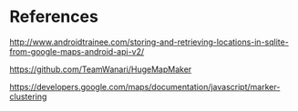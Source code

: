 # References
http://www.androidtrainee.com/storing-and-retrieving-locations-in-sqlite-from-google-maps-android-api-v2/

https://github.com/TeamWanari/HugeMapMaker

https://developers.google.com/maps/documentation/javascript/marker-clustering
